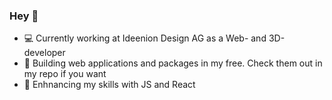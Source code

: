 ### Hey 👋

- 💻 Currently working at Ideenion Design AG as a Web- and 3D-developer
- 🔭 Building web applications and packages in my free. Check them out in my repo if you want 
- 🌱 Enhnancing my skills with JS and React
